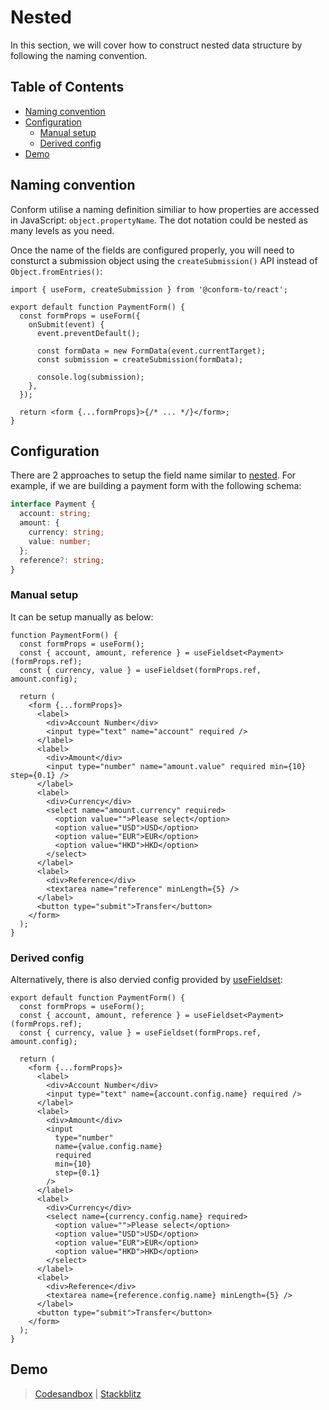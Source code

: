 # Nested

In this section, we will cover how to construct nested data structure by following the naming convention.

<!-- aside -->

## Table of Contents

- [Naming convention](#naming-convention)
- [Configuration](#configuration)
  - [Manual setup](#manual-setup)
  - [Derived config](#derived-config)
- [Demo](#demo)

<!-- /aside -->

## Naming convention

Conform utilise a naming definition similiar to how properties are accessed in JavaScript: `object.propertyName`. The dot notation could be nested as many levels as you need.

Once the name of the fields are configured properly, you will need to consturct a submission object using the `createSubmission()` API instead of `Object.fromEntries()`:

```tsx
import { useForm, createSubmission } from '@conform-to/react';

export default function PaymentForm() {
  const formProps = useForm({
    onSubmit(event) {
      event.preventDefault();

      const formData = new FormData(event.currentTarget);
      const submission = createSubmission(formData);

      console.log(submission);
    },
  });

  return <form {...formProps}>{/* ... */}</form>;
}
```

## Configuration

There are 2 approaches to setup the field name similar to [nested](../nested). For example, if we are building a payment form with the following schema:

```ts
interface Payment {
  account: string;
  amount: {
    currency: string;
    value: number;
  };
  reference?: string;
}
```

### Manual setup

It can be setup manually as below:

```tsx
function PaymentForm() {
  const formProps = useForm();
  const { account, amount, reference } = useFieldset<Payment>(formProps.ref);
  const { currency, value } = useFieldset(formProps.ref, amount.config);

  return (
    <form {...formProps}>
      <label>
        <div>Account Number</div>
        <input type="text" name="account" required />
      </label>
      <label>
        <div>Amount</div>
        <input type="number" name="amount.value" required min={10} step={0.1} />
      </label>
      <label>
        <div>Currency</div>
        <select name="amount.currency" required>
          <option value="">Please select</option>
          <option value="USD">USD</option>
          <option value="EUR">EUR</option>
          <option value="HKD">HKD</option>
        </select>
      </label>
      <label>
        <div>Reference</div>
        <textarea name="reference" minLength={5} />
      </label>
      <button type="submit">Transfer</button>
    </form>
  );
}
```

### Derived config

Alternatively, there is also dervied config provided by [useFieldset](/packages/conform-react/README.md#usefieldset):

```tsx
export default function PaymentForm() {
  const formProps = useForm();
  const { account, amount, reference } = useFieldset<Payment>(formProps.ref);
  const { currency, value } = useFieldset(formProps.ref, amount.config);

  return (
    <form {...formProps}>
      <label>
        <div>Account Number</div>
        <input type="text" name={account.config.name} required />
      </label>
      <label>
        <div>Amount</div>
        <input
          type="number"
          name={value.config.name}
          required
          min={10}
          step={0.1}
        />
      </label>
      <label>
        <div>Currency</div>
        <select name={currency.config.name} required>
          <option value="">Please select</option>
          <option value="USD">USD</option>
          <option value="EUR">EUR</option>
          <option value="HKD">HKD</option>
        </select>
      </label>
      <label>
        <div>Reference</div>
        <textarea name={reference.config.name} minLength={5} />
      </label>
      <button type="submit">Transfer</button>
    </form>
  );
}
```

## Demo

> [Codesandbox](https://codesandbox.io/s/github/edmundhung/conform/tree/main/examples/nested) \| [Stackblitz](https://stackblitz.com/github/edmundhung/conform/tree/main/examples/nested)
